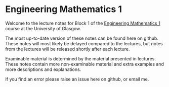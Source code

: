 # Engineering Mathematics 1

Welcome to the lecture notes for Block 1 of the [Engineering Mathematics 1](https://www.gla.ac.uk/coursecatalogue/course/?code=ENG1063) course at the University of Glasgow.

The most up-to-date version of these notes can be found here on github. These notes will most likely be delayed compared to the lectures, but notes from the lectures will be released shortly after each lecture.

Examinable material is determined by the material presented in lectures. These notes contain more non-examinable material and extra examples and more descriptions and explanations.

If you find an error please raise an issue here on github, or email me.
